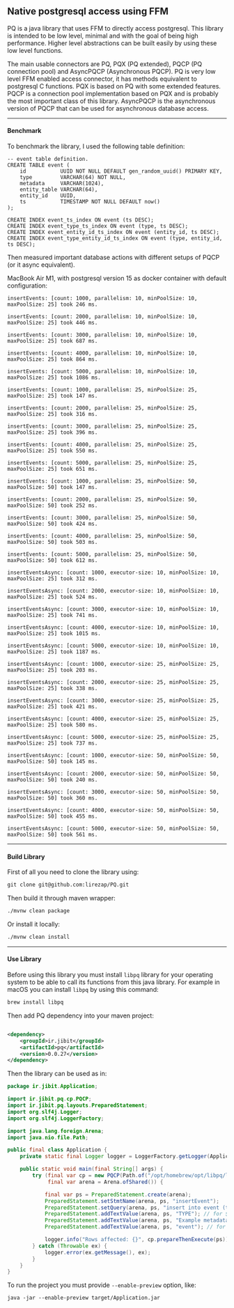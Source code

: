 ## Native postgresql access using FFM

PQ is a java library that uses FFM to directly access postgresql. This library is intended to be low level, minimal and
with the goal of being high performance. Higher level abstractions can be built easily by using these low level
functions.

The main usable connectors are PQ, PQX (PQ extended), PQCP (PQ connection pool) and AsyncPQCP (Asynchronous PQCP). PQ is
very low level FFM enabled access connector, it has methods equivalent to postgresql C functions. PQX is based on PQ
with some extended features. PQCP is a connection pool implementation based on PQX and is probably the most important
class of this library. AsyncPQCP is the asynchronous version of PQCP that can be used for asynchronous database access.

---

#### Benchmark

To benchmark the library, I used the following table definition:

```text
-- event table definition.
CREATE TABLE event (
    id           UUID NOT NULL DEFAULT gen_random_uuid() PRIMARY KEY,
    type         VARCHAR(64) NOT NULL,
    metadata     VARCHAR(1024),
    entity_table VARCHAR(64),
    entity_id    UUID,
    ts           TIMESTAMP NOT NULL DEFAULT now()
);

CREATE INDEX event_ts_index ON event (ts DESC);
CREATE INDEX event_type_ts_index ON event (type, ts DESC);
CREATE INDEX event_entity_id_ts_index ON event (entity_id, ts DESC);
CREATE INDEX event_type_entity_id_ts_index ON event (type, entity_id, ts DESC);
```

Then measured important database actions with different setups of PQCP (or it async equivalent).

MacBook Air M1, with postgresql version 15 as docker container with default configuration:

`insertEvents: [count: 1000, parallelism: 10, minPoolSize: 10, maxPoolSize: 25] took 246 ms.`

`insertEvents: [count: 2000, parallelism: 10, minPoolSize: 10, maxPoolSize: 25] took 446 ms.`

`insertEvents: [count: 3000, parallelism: 10, minPoolSize: 10, maxPoolSize: 25] took 687 ms.`

`insertEvents: [count: 4000, parallelism: 10, minPoolSize: 10, maxPoolSize: 25] took 864 ms.`

`insertEvents: [count: 5000, parallelism: 10, minPoolSize: 10, maxPoolSize: 25] took 1086 ms.`

`insertEvents: [count: 1000, parallelism: 25, minPoolSize: 25, maxPoolSize: 25] took 147 ms.`

`insertEvents: [count: 2000, parallelism: 25, minPoolSize: 25, maxPoolSize: 25] took 316 ms.`

`insertEvents: [count: 3000, parallelism: 25, minPoolSize: 25, maxPoolSize: 25] took 396 ms.`

`insertEvents: [count: 4000, parallelism: 25, minPoolSize: 25, maxPoolSize: 25] took 550 ms.`

`insertEvents: [count: 5000, parallelism: 25, minPoolSize: 25, maxPoolSize: 25] took 651 ms.`

`insertEvents: [count: 1000, parallelism: 25, minPoolSize: 50, maxPoolSize: 50] took 147 ms.`

`insertEvents: [count: 2000, parallelism: 25, minPoolSize: 50, maxPoolSize: 50] took 252 ms.`

`insertEvents: [count: 3000, parallelism: 25, minPoolSize: 50, maxPoolSize: 50] took 424 ms.`

`insertEvents: [count: 4000, parallelism: 25, minPoolSize: 50, maxPoolSize: 50] took 503 ms.`

`insertEvents: [count: 5000, parallelism: 25, minPoolSize: 50, maxPoolSize: 50] took 612 ms.`

`insertEventsAsync: [count: 1000, executor-size: 10, minPoolSize: 10, maxPoolSize: 25] took 312 ms.`

`insertEventsAsync: [count: 2000, executor-size: 10, minPoolSize: 10, maxPoolSize: 25] took 524 ms.`

`insertEventsAsync: [count: 3000, executor-size: 10, minPoolSize: 10, maxPoolSize: 25] took 741 ms.`

`insertEventsAsync: [count: 4000, executor-size: 10, minPoolSize: 10, maxPoolSize: 25] took 1015 ms.`

`insertEventsAsync: [count: 5000, executor-size: 10, minPoolSize: 10, maxPoolSize: 25] took 1187 ms.`

`insertEventsAsync: [count: 1000, executor-size: 25, minPoolSize: 25, maxPoolSize: 25] took 203 ms.`

`insertEventsAsync: [count: 2000, executor-size: 25, minPoolSize: 25, maxPoolSize: 25] took 338 ms.`

`insertEventsAsync: [count: 3000, executor-size: 25, minPoolSize: 25, maxPoolSize: 25] took 421 ms.`

`insertEventsAsync: [count: 4000, executor-size: 25, minPoolSize: 25, maxPoolSize: 25] took 580 ms.`

`insertEventsAsync: [count: 5000, executor-size: 25, minPoolSize: 25, maxPoolSize: 25] took 737 ms.`

`insertEventsAsync: [count: 1000, executor-size: 50, minPoolSize: 50, maxPoolSize: 50] took 145 ms.`

`insertEventsAsync: [count: 2000, executor-size: 50, minPoolSize: 50, maxPoolSize: 50] took 240 ms.`

`insertEventsAsync: [count: 3000, executor-size: 50, minPoolSize: 50, maxPoolSize: 50] took 360 ms.`

`insertEventsAsync: [count: 4000, executor-size: 50, minPoolSize: 50, maxPoolSize: 50] took 455 ms.`

`insertEventsAsync: [count: 5000, executor-size: 50, minPoolSize: 50, maxPoolSize: 50] took 561 ms.`

---

#### Build Library

First of all you need to clone the library using:

```markdown
git clone git@github.com:lirezap/PQ.git
```

Then build it through maven wrapper:

```markdown
./mvnw clean package
```

Or install it locally:

```markdown
./mvnw clean install
```

---

#### Use Library

Before using this library you must install `libpq` library for your operating system to be able to call its
functions from this java library. For example in macOS you can install `libpq` by using this command:

```markdown
brew install libpq
```

Then add PQ dependency into your maven project:

```xml

<dependency>
    <groupId>ir.jibit</groupId>
    <artifactId>pq</artifactId>
    <version>0.0.27</version>
</dependency>
```

Then the library can be used as in:

```java
package ir.jibit.Application;

import ir.jibit.pq.cp.PQCP;
import ir.jibit.pq.layouts.PreparedStatement;
import org.slf4j.Logger;
import org.slf4j.LoggerFactory;

import java.lang.foreign.Arena;
import java.nio.file.Path;

public final class Application {
    private static final Logger logger = LoggerFactory.getLogger(Application.class);

    public static void main(final String[] args) {
        try (final var cp = new PQCP(Path.of("/opt/homebrew/opt/libpq/lib/libpq.dylib"), "postgresql://user:pass@localhost:5432/db");
             final var arena = Arena.ofShared()) {

            final var ps = PreparedStatement.create(arena);
            PreparedStatement.setStmtName(arena, ps, "insertEvent");
            PreparedStatement.setQuery(arena, ps, "insert into event (type, metadata, entity_table, ts) values ($1, $2, $3, now());");
            PreparedStatement.addTextValue(arena, ps, "TYPE"); // for $1
            PreparedStatement.addTextValue(arena, ps, "Example metadata!"); // for $2
            PreparedStatement.addTextValue(arena, ps, "event"); // for $3

            logger.info("Rows affected: {}", cp.prepareThenExecute(ps));
        } catch (Throwable ex) {
            logger.error(ex.getMessage(), ex);
        }
    }
}
```

To run the project you must provide `--enable-preview` option, like:

```text
java -jar --enable-preview target/Application.jar
```
